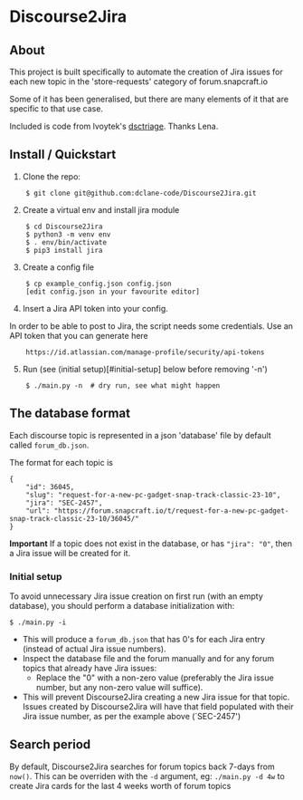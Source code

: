# Discourse2Jira

## About

This project is built specifically to automate the creation of Jira issues
for each new topic in the 'store-requests' category of forum.snapcraft.io

Some of it has been generalised, but there are many elements of it that are
specific to that use case.

Included is code from lvoytek's [dsctriage](https://github.com/lvoytek/discourse-triage). Thanks Lena.

## Install / Quickstart

1. Clone the repo:
```
    $ git clone git@github.com:dclane-code/Discourse2Jira.git
```
2. Create a virtual env and install jira module
```
    $ cd Discourse2Jira
    $ python3 -m venv env
    $ . env/bin/activate
    $ pip3 install jira
```
3. Create a config file
```
    $ cp example_config.json config.json
    [edit config.json in your favourite editor]
```
4. Insert a Jira API token into your config.

In order to be able to post to Jira, the script needs some credentials. Use an API token that you can generate here
```
    https://id.atlassian.com/manage-profile/security/api-tokens
```
5. Run (see (initial setup)[#initial-setup] below before removing '-n')
```
    $ ./main.py -n  # dry run, see what might happen
```

## The database format

Each discourse topic is represented in a json 'database' file by default called `forum_db.json`.

The format for each topic is
```
{
    "id": 36045,
    "slug": "request-for-a-new-pc-gadget-snap-track-classic-23-10",
    "jira": "SEC-2457",
    "url": "https://forum.snapcraft.io/t/request-for-a-new-pc-gadget-snap-track-classic-23-10/36045/"
}
```
**Important** If a topic does not exist in the database, or has `"jira": "0"`, then a Jira issue will be created for it.

### Initial setup

To avoid unnecessary Jira issue creation on first run (with an empty database), you should perform a database initialization with:
```
$ ./main.py -i
```
- This will produce a `forum_db.json` that has 0's for each Jira entry (instead of actual Jira issue numbers).
- Inspect the database file and the forum manually and for any forum topics that already have Jira issues:
    - Replace the "0" with a non-zero value (preferably the Jira issue number, but any non-zero value will suffice).
- This will prevent Discourse2Jira creating a new Jira issue for that topic. Issues created by Discourse2Jira will have that field populated with their Jira issue number, as per the example above (`SEC-2457')


## Search period

By default, Discourse2Jira searches for forum topics back 7-days from `now()`. This can be overriden with the `-d` argument, eg: `./main.py -d 4w` to create Jira cards for the last 4 weeks worth of forum topics









